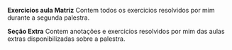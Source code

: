 **Exercicios aula Matriz**
Contem todos os exercicios resolvidos por mim durante a segunda palestra.

**Seção Extra**
Contem anotações e exercicios resolvidos por mim das aulas extras disponibilizadas sobre a palestra.
